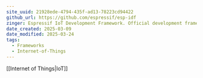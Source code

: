 ```yaml
---
site_uuid: 21928ede-4794-435f-ad13-78223cd94422
github_url: https://github.com/espressif/esp-idf
zinger: Espressif IoT Development Framework. Official development framework for Espressif SoCs.
date_created: 2025-03-09
date_modified: 2025-03-24
tags:
  - Frameworks
  - Internet-of-Things
---
```


[[Internet of Things|IoT]]
